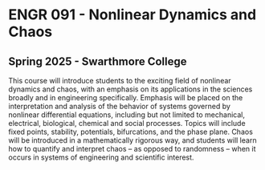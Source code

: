 # ENGR 091 - Nonlinear Dynamics and Chaos
## Spring 2025 - Swarthmore College
This course will introduce students to the exciting field of nonlinear dynamics and chaos, with an emphasis on its applications in the sciences broadly and in engineering specifically. Emphasis will be placed on the interpretation and analysis of the behavior of systems governed by nonlinear differential equations, including but not limited to mechanical, electrical, biological, chemical and social processes. Topics will include fixed points, stability, potentials, bifurcations, and the phase plane. Chaos will be introduced in a mathematically rigorous way, and students will learn how to quantify and interpret chaos – as opposed to randomness – when it occurs in systems of engineering and scientific interest.
